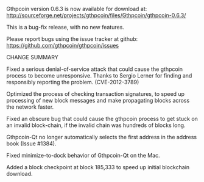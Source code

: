 Gthpcoin version 0.6.3 is now available for download at:
  http://sourceforge.net/projects/gthpcoin/files/Gthpcoin/gthpcoin-0.6.3/

This is a bug-fix release, with no new features.

Please report bugs using the issue tracker at github:
  https://github.com/gthpcoin/gthpcoin/issues

CHANGE SUMMARY

Fixed a serious denial-of-service attack that could cause the
gthpcoin process to become unresponsive. Thanks to Sergio Lerner
for finding and responsibly reporting the problem. (CVE-2012-3789)

Optimized the process of checking transaction signatures, to
speed up processing of new block messages and make propagating
blocks across the network faster.

Fixed an obscure bug that could cause the gthpcoin process to get
stuck on an invalid block-chain, if the invalid chain was
hundreds of blocks long.

Gthpcoin-Qt no longer automatically selects the first address
in the address book (Issue #1384).

Fixed minimize-to-dock behavior of Gthpcoin-Qt on the Mac.

Added a block checkpoint at block 185,333 to speed up initial
blockchain download.
